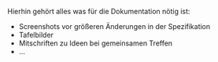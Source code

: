 Hierhin gehört alles was für die Dokumentation nötig ist:
- Screenshots vor größeren Änderungen in der Spezifikation 
- Tafelbilder
- Mitschriften zu Ideen bei gemeinsamen Treffen
- ...